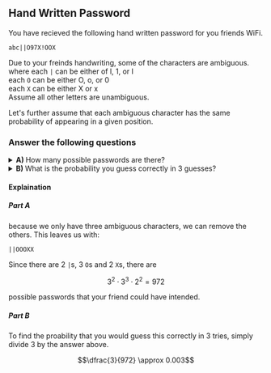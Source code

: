 ## Hand Written Password
You have recieved the following hand written password for you friends WiFi.  
 
```
abc||O97X!OOX
```
Due to your freinds handwriting, some of the characters are ambiguous.   
where each `|` can be either of l, 1, or I  
each `O` can be either O, o, or 0  
each `X` can be either X or x   
Assume all other letters are unambiguous.  
  
Let's further assume that each ambiguous character has the same probability of appearing in a given position.  
### Answer the following questions

<details><summary><strong>A) </strong> How many possible passwords are there?</summary>$$3^2 \cdot 3^3 \cdot 2^2 = 972$$</details>
<details><summary><strong>B) </strong> What is the probability you guess correctly in 3 guesses?</summary>$$\dfrac{3}{972} \approx 0.003$$</details>

#### Explaination
##### Part A
because we only have three ambiguous characters, we can remove the others.  This leaves us with:
```
||OOOXX
```
Since there are $2$ `|`s, $3$ `O`s and $2$ `X`s, there are  
```math
3^2 \cdot 3^3 \cdot 2^2 = 972
```
possible passwords that your friend could have intended.  
##### Part B
To find the proability that you would guess this correctly in $3$ tries, simply divide $3$ by the answer above.  
```math
\dfrac{3}{972} \approx 0.003
```





